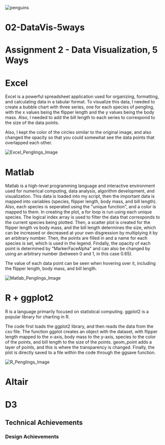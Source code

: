 
![penguins](https://github.com/cs4804-24c/a2-DataVis-5Ways/assets/412089/accc5680-3c77-4d29-9502-d3ff8cd922af)

# 02-DataVis-5ways

Assignment 2 - Data Visualization, 5 Ways  
===
# Excel
Excel is a powerful spreadsheet application used for organizing, formatting, and calculating data in a tabular format. To visualize this data, I needed to create a bubble chart with three series, one for each species of pengling, with the x values being the flipper length and the y values being the body mass. Also, I needed to add the bill length to each series to correspond to the size of the data points.

Also, I kept the color of the circles similar to the original image, and also changed the opacity so that you could somewhat see the data points that overlapped each other.

![Excel_Penglings_Image](https://github.com/joshj339/a2-DataVis-5Ways/assets/91641190/82880001-d232-49b7-bb70-5ba6353bb91a)

# Matlab
Matlab is a high-level programming language and interactive environment used for numerical computing, data analysis, algorithm development, and visualization. This data is loaded into my script, then the important data is mapped into variables (species, flipper length, body mass, and bill length). Also, each species is seperated using the "unique function", and a color is mapped to them. In creating the plot, a for loop is run using each unique species. The logical index array is used to filter the data that corresponds to the current species being plotted. Then, a scatter plot is created for the flipper length vs body mass, and the bill length determines the size, which can be increased or decreased at your own disgression by multiplying it by an arbitrary number. Then, the points are filled in and a name for each species is set, which is used in the legend. Findally, the opacity of each point is determined by "MarkerFaceAlpha" and can also be changed by using an arbitrary number (between 0 and 1, in this case 0.65).

The value of each data point can be seen when hovering over it, including the flipper length, body mass, and bill length.

![Matlab_Penglings_Image](https://github.com/joshj339/a2-DataVis-5Ways/assets/91641190/5469532a-660e-4cae-8f78-30ff76f36050)

# R + ggplot2

R is a language primarily focused on statistical computing.
ggplot2 is a popular library for charting in R.

The code first loads the ggplot2 library, and then reads the data from the csv file. The function ggplot creates an object with the dataset, with flipper length mapped to the x-axis, body mass to the y-axis, species to the color of the points, and bill length to the size of the points. geom_point adds a layer of points, and this is where the transparency is changed. Finally, the plot is directly saved to a file within the code through the ggsave function.

![R_Penglings_Image](https://github.com/joshj339/a2-DataVis-5Ways/assets/91641190/11f21ef3-ac7f-44e6-82e0-44644a595e5d)

# Altair

# D3

## Technical Achievements

### Design Achievements

